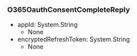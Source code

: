 ### O365OauthConsentCompleteReply
- appId: System.String
  - None
- encryptedRefreshToken: System.String
  - None
